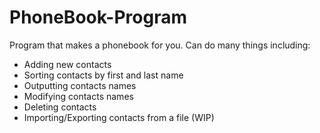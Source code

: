 # PhoneBook-Program
Program that makes a phonebook for you. Can do many things including:

- Adding new contacts
- Sorting contacts by first and last name
- Outputting contacts names 
- Modifying contacts names
- Deleting contacts
- Importing/Exporting contacts from a file (WIP)
